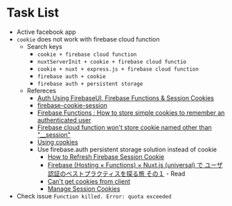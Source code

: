 # Task List

- Active facebook app
- `cookie` does not work with firebase cloud function 
  - Search keys
    - `cookie + firebase cloud function`
    - `nuxtServerInit + cookie + firebase cloud functio`
    - `cookie + nuxt + express.js + firebase cloud function`
    - `firebase auth + cookie`
    - `firebase auth + persistent storage`
  - Refereces
    - [Auth Using FirebaseUI, Firebase Functions & Session Cookies](https://medium.com/novasemita/auth-using-firebaseui-firebase-functions-session-cookies-f2447bf42201)
    - [firebase-cookie-session](https://github.com/SamyPesse/firebase-cookie-session#readme)
    - [Firebase Functions : How to store simple cookies to remember an authenticated user](https://stackoverflow.com/questions/49728312/firebase-functions-how-to-store-simple-cookies-to-remember-an-authenticated-us)
    - [Firebase cloud function won't store cookie named other than "__session"](https://stackoverflow.com/questions/44929653/firebase-cloud-function-wont-store-cookie-named-other-than-session)
    - [Using cookies](https://firebase.google.com/docs/hosting/manage-cache#using_cookies)
    - Use firebase.auth persistent storage solution instead of cookie
      - [How to Refresh Firebase Session Cookie](https://stackoverflow.com/questions/52684631/how-to-refresh-firebase-session-cookie)
      - [Firebase (Hosting × Functions) × Nuxt.js (universal) で ユーザ認証のベストプラクティスを探る旅 その１](https://qiita.com/daishinkawa/items/5a0c12db05576f30a177) - Read
      - [Can't get cookies from client](https://github.com/firebase/functions-samples/issues/187)
      - [Manage Session Cookies](https://firebase.google.com/docs/auth/admin/manage-cookies)
- Check issue `Function killed. Error: quota exceeded`